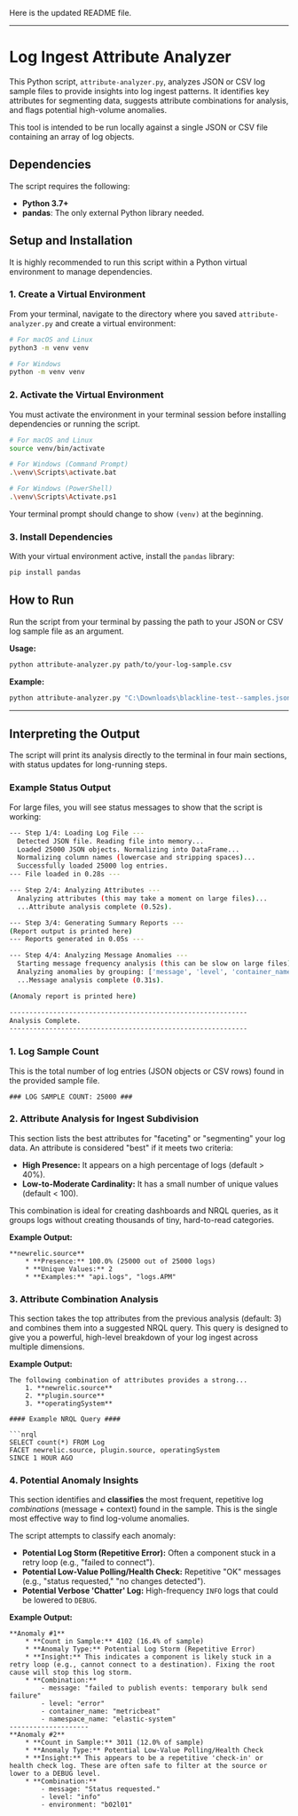 Here is the updated README file.

-----

# Log Ingest Attribute Analyzer

This Python script, `attribute-analyzer.py`, analyzes JSON or CSV log sample files to provide insights into log ingest patterns. It identifies key attributes for segmenting data, suggests attribute combinations for analysis, and flags potential high-volume anomalies.

This tool is intended to be run locally against a single JSON or CSV file containing an array of log objects.

## Dependencies

The script requires the following:

  * **Python 3.7+**
  * **pandas**: The only external Python library needed.

## Setup and Installation

It is highly recommended to run this script within a Python virtual environment to manage dependencies.

### 1\. Create a Virtual Environment

From your terminal, navigate to the directory where you saved `attribute-analyzer.py` and create a virtual environment:

```sh
# For macOS and Linux
python3 -m venv venv

# For Windows
python -m venv venv
```

### 2\. Activate the Virtual Environment

You must activate the environment in your terminal session before installing dependencies or running the script.

```sh
# For macOS and Linux
source venv/bin/activate

# For Windows (Command Prompt)
.\venv\Scripts\activate.bat

# For Windows (PowerShell)
.\venv\Scripts\Activate.ps1
```

Your terminal prompt should change to show `(venv)` at the beginning.

### 3\. Install Dependencies

With your virtual environment active, install the `pandas` library:

```sh
pip install pandas
```

## How to Run

Run the script from your terminal by passing the path to your JSON or CSV log sample file as an argument.

**Usage:**

```sh
python attribute-analyzer.py path/to/your-log-sample.csv
```

**Example:**

```sh
python attribute-analyzer.py "C:\Downloads\blackline-test--samples.json"
```

-----

## Interpreting the Output

The script will print its analysis directly to the terminal in four main sections, with status updates for long-running steps.

### Example Status Output

For large files, you will see status messages to show that the script is working:

```sh
--- Step 1/4: Loading Log File ---
  Detected JSON file. Reading file into memory...
  Loaded 25000 JSON objects. Normalizing into DataFrame...
  Normalizing column names (lowercase and stripping spaces)...
  Successfully loaded 25000 log entries.
--- File loaded in 0.28s ---

--- Step 2/4: Analyzing Attributes ---
  Analyzing attributes (this may take a moment on large files)...
  ...Attribute analysis complete (0.52s).

--- Step 3/4: Generating Summary Reports ---
(Report output is printed here)
--- Reports generated in 0.05s ---

--- Step 4/4: Analyzing Message Anomalies ---
  Starting message frequency analysis (this can be slow on large files)...
  Analyzing anomalies by grouping: ['message', 'level', 'container_name', 'namespace_name', 'plugin.source', 'environment']
  ...Message analysis complete (0.31s).

(Anomaly report is printed here)

------------------------------------------------------------
Analysis Complete.
------------------------------------------------------------
```

### 1\. Log Sample Count

This is the total number of log entries (JSON objects or CSV rows) found in the provided sample file.

```
### LOG SAMPLE COUNT: 25000 ###
```

### 2\. Attribute Analysis for Ingest Subdivision

This section lists the best attributes for "faceting" or "segmenting" your log data. An attribute is considered "best" if it meets two criteria:

  * **High Presence:** It appears on a high percentage of logs (default \> 40%).
  * **Low-to-Moderate Cardinality:** It has a small number of unique values (default \< 100).

This combination is ideal for creating dashboards and NRQL queries, as it groups logs without creating thousands of tiny, hard-to-read categories.

**Example Output:**

```
**newrelic.source**
    * **Presence:** 100.0% (25000 out of 25000 logs)
    * **Unique Values:** 2
    * **Examples:** "api.logs", "logs.APM"
```

### 3\. Attribute Combination Analysis

This section takes the top attributes from the previous analysis (default: 3) and combines them into a suggested NRQL query. This query is designed to give you a powerful, high-level breakdown of your log ingest across multiple dimensions.

**Example Output:**

````
The following combination of attributes provides a strong...
    1. **newrelic.source**
    2. **plugin.source**
    3. **operatingSystem**

#### Example NRQL Query ####

```nrql
SELECT count(*) FROM Log
FACET newrelic.source, plugin.source, operatingSystem
SINCE 1 HOUR AGO
````

### 4\. Potential Anomaly Insights

This section identifies and **classifies** the most frequent, repetitive log *combinations* (message + context) found in the sample. This is the single most effective way to find log-volume anomalies.

The script attempts to classify each anomaly:

  * **Potential Log Storm (Repetitive Error):** Often a component stuck in a retry loop (e.g., "failed to connect").
  * **Potential Low-Value Polling/Health Check:** Repetitive "OK" messages (e.g., "status requested," "no changes detected").
  * **Potential Verbose 'Chatter' Log:** High-frequency `INFO` logs that could be lowered to `DEBUG`.

**Example Output:**

```
**Anomaly #1**
    * **Count in Sample:** 4102 (16.4% of sample)
    * **Anomaly Type:** Potential Log Storm (Repetitive Error)
    * **Insight:** This indicates a component is likely stuck in a retry loop (e.g., cannot connect to a destination). Fixing the root cause will stop this log storm.
    * **Combination:**
        - message: "failed to publish events: temporary bulk send failure"
        - level: "error"
        - container_name: "metricbeat"
        - namespace_name: "elastic-system"
--------------------
**Anomaly #2**
    * **Count in Sample:** 3011 (12.0% of sample)
    * **Anomaly Type:** Potential Low-Value Polling/Health Check
    * **Insight:** This appears to be a repetitive 'check-in' or health check log. These are often safe to filter at the source or lower to a DEBUG level.
    * **Combination:**
        - message: "Status requested."
        - level: "info"
        - environment: "b02l01"
```